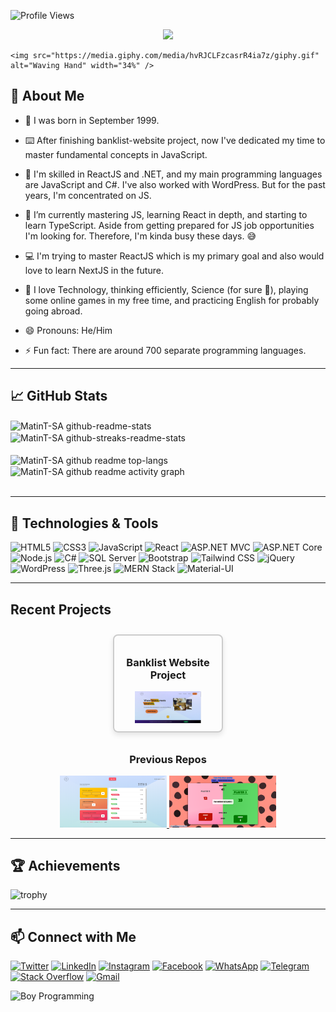 ![Profile Views](https://komarev.com/ghpvc/?username=MatinT-SA&color=brightgreen)

<!--waving hand-->
<p align="center">
    <img src="https://readme-typing-svg.demolab.com?font=Fira+Sans&weight=500&size=30&duration=2500&pause=400&color=7B7B7B&background=FFFFFF68&center=true&vCenter=true&random=false&width=500&height=60&lines=Welcome+to+my+GitHub+profile!;A+Passsionate+web+developer;5%2B+years+of+freelancing+experience" width="34%" />
    
    <img src="https://media.giphy.com/media/hvRJCLFzcasrR4ia7z/giphy.gif" alt="Waving Hand" width="34%" />

  </p>

<!--
<div style="display: flex; justify-content: space-between; align-items: center;">
  <div style="flex: 0 0 60%; text-align: center;">
    <img src="https://readme-typing-svg.demolab.com?font=Fira+Sans&weight=500&size=30&duration=2500&pause=400&color=7B7B7B&background=FFFFFF68&center=true&vCenter=true&random=false&width=500&height=60&lines=Welcome+to+my+GitHub+profile!;A+Passsionate+web+developer;5%2B+years+of+freelancing+experience" style="width:100%;" />
  </div>
</div>
-->

## 👦 About Me

- 🎂 I was born in September 1999.

- ⌨️ After finishing banklist-website project, now I've dedicated my time to master fundamental concepts in JavaScript.

- 🔭 I'm skilled in ReactJS and .NET, and my main programming languages are JavaScript and C#. I've also worked with WordPress. But for the past years, I'm concentrated on JS.

- 🌱 I’m currently mastering JS, learning React in depth, and starting to learn TypeScript. Aside from getting prepared for JS job opportunities I'm looking for. Therefore, I'm kinda busy these days. 😅

- 💻 I'm trying to master ReactJS which is my primary goal and also would love to learn NextJS in the future.

- 🤔 I love Technology, thinking efficiently, Science (for sure 🔭), playing some online games in my free time, and practicing English for probably going abroad.

- 😄 Pronouns: He/Him

- ⚡ Fun fact: There are around 700 separate programming languages.

---

## 📈 GitHub Stats

<div>
  <img align="center" src="https://github-readme-stats.vercel.app/api?username=MatinT-SA&layout=compact&show_icons=true&theme=react" alt="MatinT-SA github-readme-stats" width="48%">
  <img align="center" src="https://github-readme-streak-stats.herokuapp.com/?user=MatinT-SA&theme=react&layout=compact" alt="MatinT-SA github-streaks-readme-stats" width="51%">
</div>

<br />

<div>
  <img align="center" src="https://github-readme-stats.vercel.app/api/top-langs/?username=MatinT-SA&layout=compact&theme=react" alt="MatinT-SA github readme top-langs" width="39%" />
  <img align="center" src="https://github-readme-activity-graph.vercel.app/graph?username=MatinT-SA&theme=merko" alt="MatinT-SA github readme activity graph" width="60%" />
</div>

<br />

---

## 🔧 Technologies & Tools

![HTML5](https://img.shields.io/badge/HTML5-E34F26?style=for-the-badge&logo=html5&logoColor=white&labelColor=CD3700)
![CSS3](https://img.shields.io/badge/CSS3-1572B6?style=for-the-badge&logo=css3&logoColor=white&labelColor=104E8B)
![JavaScript](https://img.shields.io/badge/JavaScript-EDD600?style=for-the-badge&logo=javascript&logoColor=white&labelColor=C8A800)
![React](https://img.shields.io/badge/React-20232a?style=for-the-badge&logo=react&logoColor=61DAFB&labelColor=101010)
![ASP.NET MVC](https://img.shields.io/badge/ASP.NET%20MVC-5C2D91?style=for-the-badge&logo=.net&logoColor=white&labelColor=BB3D00)
![ASP.NET Core](https://img.shields.io/badge/ASP.NET%20Core-512BD4?style=for-the-badge&logo=.net&logoColor=white&labelColor=3A5FCD)
![Node.js](https://img.shields.io/badge/Node.js-43853D?style=for-the-badge&logo=node.js&logoColor=white&labelColor=2E8B57)
![C#](https://img.shields.io/badge/C%23-239120?style=for-the-badge&logo=c-sharp&logoColor=white&labelColor=6B8E23)
![SQL Server](https://img.shields.io/badge/SQL%20Server-CC2927?style=for-the-badge&logo=microsoft-sql-server&logoColor=white&labelColor=8B2323)
![Bootstrap](https://img.shields.io/badge/Bootstrap-563D7C?style=for-the-badge&logo=bootstrap&logoColor=white&labelColor=8B7355)
![Tailwind CSS](https://img.shields.io/badge/Tailwind%20CSS-38B2AC?style=for-the-badge&logo=tailwind-css&logoColor=white&labelColor=8B8378)
![jQuery](https://img.shields.io/badge/jQuery-0769AD?style=for-the-badge&logo=jquery&logoColor=white&labelColor=104E8B)
![WordPress](https://img.shields.io/badge/WordPress-21759B?style=for-the-badge&logo=wordpress&logoColor=white&labelColor=104E8B)
![Three.js](https://img.shields.io/badge/Three.js-000000?style=for-the-badge&logo=three.js&logoColor=white&labelColor=8B7355)
![MERN Stack](https://img.shields.io/badge/MERN%20Stack-00D8FF?style=for-the-badge&logo=react&logoColor=white&labelColor=8B3A3A)
![Material-UI](https://img.shields.io/badge/Material--UI-0081CB?style=for-the-badge&logo=material-ui&logoColor=white&labelColor=104E8B)

---

## Recent Projects

<div align="center">
  <div style="display: inline-block; border: 2px solid #ccc; border-radius: 8px; width: 30%; margin: 10px; padding: 10px; box-shadow: 0 4px 8px rgba(0, 0, 0, 0.1);">
    <h3>Banklist Website Project</h3>
    <a href="https://github.com/MatinT-SA/banklist-website">
      <img src="https://raw.githubusercontent.com/MatinT-SA/MatinT-SA/main/banklist-website.PNG" alt="MatinT-SA Banklist website" width="70%" />
    </a>
  </div>
  <br />
  <p align="center">
    <h3>Previous Repos</h3>
    <a href="https://github.com/MatinT-SA/banklist-web-app">
        <img src="https://raw.githubusercontent.com/MatinT-SA/MatinT-SA/main/banklist.PNG" alt="MatinT-SA Banklist Web App" width="34%" />
    </a>
    <a href="https://github.com/MatinT-SA/pig-dice-game">
        <img src="https://raw.githubusercontent.com/MatinT-SA/MatinT-SA/main/pig-dice-game.PNG" alt="MatinT-SA Pig Dice Game project" width="34%" />
    </a>
  </p>
</div>

---

## 🏆 Achievements

![trophy](https://github-profile-trophy.vercel.app/?username=MatinT-SA&theme=onedark)

---

## 📫 Connect with Me

[![Twitter](https://img.shields.io/badge/Twitter-%231DA1F2?style=for-the-badge&logo=twitter&logoColor=white)](https://twitter.com/TaherzadehMatin)
[![LinkedIn](https://img.shields.io/badge/LinkedIn-%230077B5?style=for-the-badge&logo=LinkedIn&logoColor=white)](https://www.linkedin.com/in/matin-taherzadeh-sa/)
[![Instagram](https://img.shields.io/badge/Instagram-%23E4405F?style=for-the-badge&logo=Instagram&logoColor=white)](https://www.instagram.com/matin_taherzadeh_sa/)
[![Facebook](https://img.shields.io/badge/Facebook-%231877F2?style=for-the-badge&logo=Facebook&logoColor=white)](https://www.facebook.com/MatinTaherzadehShA/)
[![WhatsApp](https://img.shields.io/badge/WhatsApp-%2325D366?style=for-the-badge&logo=WhatsApp&logoColor=white)](https://api.whatsapp.com/send?phone=989334363774&text=hi%20Matin.%20how%20are%20you%3F)
[![Telegram](https://img.shields.io/badge/Telegram-%232CA5E0?style=for-the-badge&logo=Telegram&logoColor=white)](https://t.me/Matin_T_1999)
[![Stack Overflow](https://img.shields.io/badge/Stack%20Overflow-%23F48024?style=for-the-badge&logo=Stack%20Overflow&logoColor=white)](https://stackoverflow.com/users/15693922/matin)
[![Gmail](https://img.shields.io/badge/Gmail-%23EA4335?style=for-the-badge&logo=Gmail&logoColor=white)](mailto:matin.taherzadeh.mmtsa@gmail.com)


![Boy Programming](https://media.giphy.com/media/fwbzI2kV3Qrlpkh59e/giphy.gif)
